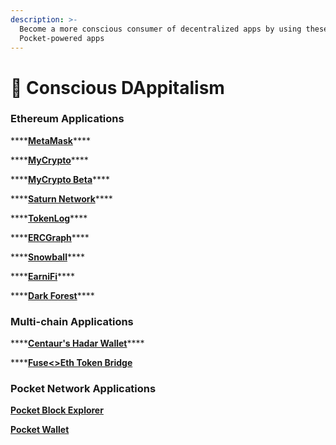 ```yaml
---
description: >-
  Become a more conscious consumer of decentralized apps by using these
  Pocket-powered apps
---
```


# 🚀 Conscious DAppitalism

### Ethereum Applications

\*\*\*\*[**MetaMask**](https://bit.ly/MetaMaskDecentralized)\*\*\*\*

\*\*\*\*[**MyCrypto**](https://bit.ly/MyCryptoDecentralized)\*\*\*\*

\*\*\*\*[**MyCrypto Beta**](https://bit.ly/MyCryptoAddsSupportForPocket)\*\*\*\*

\*\*\*\*[**Saturn Network**](https://www.saturn.network/)\*\*\*\*

\*\*\*\*[**TokenLog**](https://tokenlog.xyz/)\*\*\*\*

\*\*\*\*[**ERCGraph**](https://ercgraph.live/)\*\*\*\*

\*\*\*\*[**Snowball**](https://www.snowball.money/)\*\*\*\*

\*\*\*\*[**EarniFi**](https://earni.fi/)\*\*\*\*

\*\*\*\*[**Dark Forest**](https://zkga.me/)\*\*\*\*

### Multi-chain Applications

\*\*\*\*[**Centaur's Hadar Wallet**](https://medium.com/centaur/the-hadar-multi-asset-multi-address-multi-purpose-wallet-is-now-live-d63a0500cae)\*\*\*\*

\*\*\*\*[**Fuse&lt;&gt;Eth Token Bridge**](https://bit.ly/FUSEintegratesPOCKET)

### Pocket Network Applications

[**Pocket Block Explorer**](https://bit.ly/PocketExplorer)

[**Pocket Wallet**](https://bit.ly/POKTWallet)

